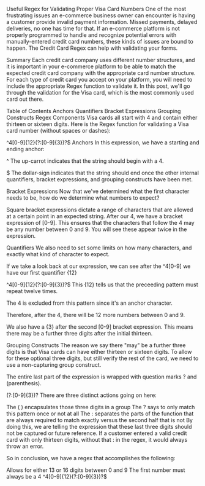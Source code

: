 Useful Regex for Validating Proper Visa Card Numbers
One of the most frustrating issues an e-commerce business owner can encounter is having a customer provide invalid payment information. Missed payments, delayed deliveries, no one has time for that. If an e-commerce platform is not properly programmed to handle and recognize potential errors with manually-entered credit card numbers, these kinds of issues are bound to happen. The Credit Card Regex can help with validating your forms.

Summary
Each credit card company uses different number structures, and it is important in your e-commerce platform to be able to match the expected credit card company with the appropriate card number structure. For each type of credit card you accept on your platform, you will need to include the appropriate Regex function to validate it. In this post, we'll go through the validation for the Visa card, which is the most commonly used card out there.

Table of Contents
Anchors
Quantifiers
Bracket Expressions
Grouping Constructs
Regex Components
Visa cards all start with 4 and contain either thirteen or sixteen digits. Here is the Regex function for validating a Visa card number (without spaces or dashes):

^4[0-9]{12}(?:[0-9]{3})?$
Anchors
In this expression, we have a starting and ending anchor:

^ The up-carrot indicates that the string should begin with a 4.

$ The dollar-sign indicates that the string should end once the other internal quantifiers, bracket expressions, and grouping constructs have been met.

Bracket Expressions
Now that we've determined what the first character needs to be, how do we determine what numbers to expect?

Square bracket expressions dictate a range of characters that are allowed at a certain point in an expected string. After our 4, we have a bracket expression of [0-9]. This ensures that the characters that follow the 4 may be any number between 0 and 9. You will see these appear twice in the expression.

Quantifiers
We also need to set some limits on how many characters, and exactly what kind of character to expect.

If we take a look back at our expression, we can see after the ^4[0-9] we have our first quantifier {12}

^4[0-9]{12}(?:[0-9]{3})?$
This {12} tells us that the preceeding pattern must repeat twelve times.

The 4 is excluded from this pattern since it's an anchor character.

Therefore, after the 4, there will be 12 more numbers between 0 and 9.

We also have a {3} after the second [0-9] bracket expression. This means there may be a further three digits after the initial thirteen.

Grouping Constructs
The reason we say there "may" be a further three digits is that Visa cards can have either thirteen or sixteen digits. To allow for these optional three digits, but still verify the rest of the card, we need to use a non-capturing group construct.

The entire last part of the expression is wrapped with question marks ? and (parenthesis).

(?:[0-9]{3})?
There are three distinct actions going on here:

The ( ) encapsulates those three digits in a group
The ? says to only match this pattern once or not at all
The : separates the parts of the function that are always required to match exactly versus the second half that is not
By doing this, we are telling the expression that these last three digits should not be captured or future reference. If a customer entered a valid credit card with only thirteen digits, without that : in the regex, it would always throw an error.

So in conclusion, we have a regex that accomplishes the following:

Allows for either 13 or 16 digits between 0 and 9
The first number must always be a 4
^4[0-9]{12}(?:[0-9]{3})?$
